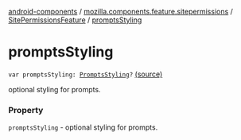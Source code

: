 [android-components](../../index.md) / [mozilla.components.feature.sitepermissions](../index.md) / [SitePermissionsFeature](index.md) / [promptsStyling](./prompts-styling.md)

# promptsStyling

`var promptsStyling: `[`PromptsStyling`](-prompts-styling/index.md)`?` [(source)](https://github.com/mozilla-mobile/android-components/blob/master/components/feature/sitepermissions/src/main/java/mozilla/components/feature/sitepermissions/SitePermissionsFeature.kt#L71)

optional styling for prompts.

### Property

`promptsStyling` - optional styling for prompts.